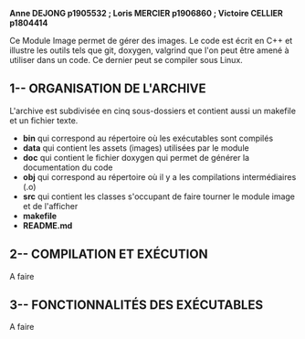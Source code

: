 **Anne DEJONG  p1905532  ;  Loris MERCIER  p1906860  ;  Victoire CELLIER  p1804414**


Ce Module Image permet de gérer des images. Le code est écrit en C++ et illustre les outils tels que git, doxygen, valgrind que l'on peut être amené à utiliser dans un code. Ce dernier peut se compiler sous Linux.


## 1-- ORGANISATION DE L'ARCHIVE
L'archive est subdivisée en cinq sous-dossiers et contient aussi un makefile et un fichier texte.
- **bin** qui correspond au répertoire où les exécutables sont compilés
- **data** qui contient les assets (images) utilisées par le module
- **doc** qui contient le fichier doxygen qui permet de générer la documentation du code
- **obj** qui correspond au répertoire où il y a les compilations intermédiaires (.o)
- **src** qui contient les classes s'occupant de faire tourner le module image et de l'afficher
- **makefile**
- **README.md**


## 2-- COMPILATION ET EXÉCUTION

A faire


## 3-- FONCTIONNALITÉS DES EXÉCUTABLES

A faire





